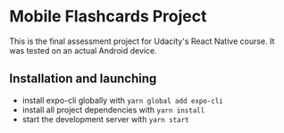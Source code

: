 # Mobile Flashcards Project

This is the final assessment project for Udacity's React Native course.
It was tested on an actual Android device.

## Installation and launching

* install expo-cli globally with `yarn global add expo-cli`
* install all project dependencies with `yarn install`
* start the development server with `yarn start`
